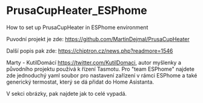 # PrusaCupHeater_ESPhome
How to set up PrusaCupHeater in ESPhome environment

Puvodní projekt je zde: https://github.com/MartinDejmal/PrusaCupHeater

Další popis pak zde: https://chiptron.cz/news.php?readmore=1546

Marty - KutilDomácí https://twitter.com/KutilDomaci, autor myšlenky a původního projektu používá k řízení Tasmotu.
Pro "team ESPhome" najdete zde jednoduchý yaml soubor pro nastavení zařízení v rámci ESPhome a také generický termostat, který se dá přidat do Home Asistanta.

V sekci obrázky, pak najdete jak to celé vypadá.
